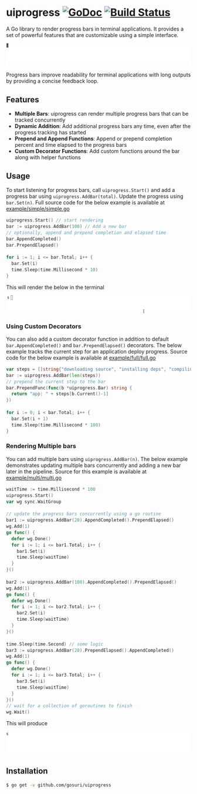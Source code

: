 # uiprogress [![GoDoc](https://godoc.org/github.com/gosuri/uiprogress?status.svg)](https://godoc.org/github.com/gosuri/uiprogress) [![Build Status](https://travis-ci.org/gosuri/uiprogress.svg?branch=master)](https://travis-ci.org/gosuri/uiprogress)

A Go library to render progress bars in terminal applications. It provides a set of powerful features that are customizable using a simple interface.

![example](doc/example_full.gif)

Progress bars improve readability for terminal applications with long outputs by providing a concise feedback loop.

## Features

* __Multiple Bars__: uiprogress can render multiple progress bars that can be tracked concurrently
* __Dynamic Addition__:  Add additional progress bars any time, even after the progress tracking has started
* __Prepend and Append Functions__: Append or prepend completion percent and time elapsed to the progress bars
* __Custom Decorator Functions__: Add custom functions around the bar along with helper functions

## Usage

To start listening for progress bars, call `uiprogress.Start()` and add a progress bar using `uiprogress.AddBar(total)`. Update the progress using `bar.Set(n)`. Full source code for the below example is available at [example/simple/simple.go](example/simple/simple.go) 

```go
uiprogress.Start() // start rendering
bar := uiprogress.AddBar(100) // Add a new bar
// optionally, append and prepend completion and elapsed time
bar.AppendCompleted()
bar.PrependElapsed()

for i := 1; i <= bar.Total; i++ {
  bar.Set(i)
  time.Sleep(time.Millisecond * 10)
}
```

This will render the below in the terminal

![example](doc/example_simple.gif)

### Using Custom Decorators

You can also add a custom decorator function in addition to default `bar.AppendCompleted()` and `bar.PrependElapsed()` decorators. The below example tracks the current step for an application deploy progress. Source code for the below example is available at [example/full/full.go](example/full/full.go) 

```go
var steps = []string{"downloading source", "installing deps", "compiling", "packaging", "seeding database", "deploying", "staring servers"}
bar := uiprogress.AddBar(len(steps))
// prepend the current step to the bar
bar.PrependFunc(func(b *uiprogress.Bar) string {
  return "app: " + steps[b.Current()-1]
})

for i := 0; i < bar.Total; i++ {
  bar.Set(i + 1)
  time.Sleep(time.Millisecond * 100)
}
```

### Rendering Multiple bars

You can add multiple bars using `uiprogress.AddBar(n)`. The below example demonstrates updating multiple bars concurrently and adding a new bar later in the pipeline. Source for this example is available at [example/multi/multi.go](example/multi/multi.go) 

```go
waitTime := time.Millisecond * 100
uiprogress.Start()
var wg sync.WaitGroup

// update the progress bars concurrently using a go routine
bar1 := uiprogress.AddBar(20).AppendCompleted().PrependElapsed()
wg.Add(1)
go func() {
  defer wg.Done()
  for i := 1; i <= bar1.Total; i++ {
    bar1.Set(i)
    time.Sleep(waitTime)
  }
}()

bar2 := uiprogress.AddBar(100).AppendCompleted().PrependElapsed()
wg.Add(1)
go func() {
  defer wg.Done()
  for i := 1; i <= bar2.Total; i++ {
    bar2.Set(i)
    time.Sleep(waitTime)
  }
}()

time.Sleep(time.Second) // some logic
bar3 := uiprogress.AddBar(20).PrependElapsed().AppendCompleted()
wg.Add(1)
go func() {
  defer wg.Done()
  for i := 1; i <= bar3.Total; i++ {
    bar3.Set(i)
    time.Sleep(waitTime)
  }
}()
// wait for a collection of goroutines to finish
wg.Wait()
```

This will produce

![example](doc/example_multi.gif)

## Installation

```sh
$ go get -v github.com/gosuri/uiprogress
```
